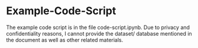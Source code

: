 # Example-Code-Script

The example code script is in the file code-script.ipynb. 
Due to privacy and confidentiality reasons, I cannot provide the dataset/ database mentioned in the document as well as other related materials.
